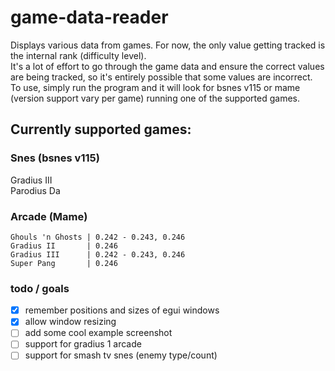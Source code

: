 # game-data-reader
Displays various data from games. For now, the only value getting tracked is the internal rank (difficulty level).  
It's a lot of effort to go through the game data and ensure the correct values are being tracked, so it's entirely possible that some values are incorrect.  
To use, simply run the program and it will look for bsnes v115 or mame (version support vary per game) running one of the supported games.  

## Currently supported games:
### Snes (bsnes v115)
Gradius III  
Parodius Da  

### Arcade (Mame)
```
Ghouls 'n Ghosts | 0.242 - 0.243, 0.246
Gradius II       | 0.246
Gradius III      | 0.242 - 0.243, 0.246
Super Pang       | 0.246
```

### todo / goals
- [x] remember positions and sizes of egui windows  
- [x] allow window resizing  
- [ ] add some cool example screenshot  
- [ ] support for gradius 1 arcade  
- [ ] support for smash tv snes (enemy type/count)  